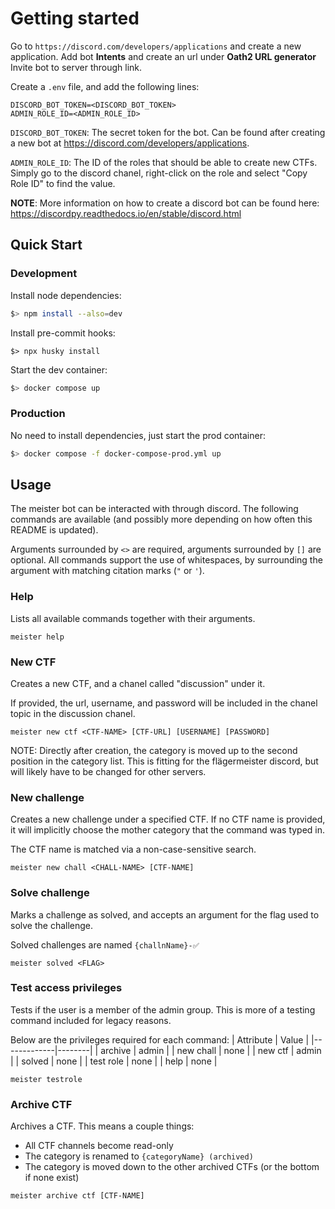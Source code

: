 # Getting started
Go to
```https://discord.com/developers/applications```
and create a new application.
Add bot **Intents** and create an url under **Oath2 URL generator**
Invite bot to server through link.

Create a `.env` file, and add the following lines:
```
DISCORD_BOT_TOKEN=<DISCORD_BOT_TOKEN>
ADMIN_ROLE_ID=<ADMIN_ROLE_ID>
```
`DISCORD_BOT_TOKEN`: The secret token for the bot. Can be found after creating a new bot at https://discord.com/developers/applications.

`ADMIN_ROLE_ID`: The ID of the roles that should be able to create new CTFs. Simply go to the discord chanel, right-click on the role and select "Copy Role ID" to find the value.

**NOTE**: More information on how to create a discord bot can be found here: https://discordpy.readthedocs.io/en/stable/discord.html

## Quick Start

### Development

Install node dependencies:
```bash
$> npm install --also=dev
```

Install pre-commit hooks:
```
$> npx husky install
```

Start the dev container:
```bash
$> docker compose up
```

### Production

No need to install dependencies, just start the prod container:
```bash
$> docker compose -f docker-compose-prod.yml up
```

## Usage

The meister bot can be interacted with through discord.
The following commands are available (and possibly more depending on how often this README is updated).

Arguments surrounded by `<>` are required, arguments surrounded by `[]` are optional. All commands support the use of whitespaces, by surrounding the argument with matching citation marks (`"` or `'`).

### Help

Lists all available commands together with their arguments.

```
meister help
```

### New CTF
Creates a new CTF, and a chanel called "discussion" under it.

If provided, the url, username, and password will be included in the chanel topic in the discussion chanel.
```
meister new ctf <CTF-NAME> [CTF-URL] [USERNAME] [PASSWORD]
```

NOTE: Directly after creation, the category is moved up to the second position in the category list. This is fitting for the flägermeister discord, but will likely have to be changed for other servers.

### New challenge
Creates a new challenge under a specified CTF. If no CTF name is provided, it will implicitly choose the mother category that the command was typed in.

The CTF name is matched via a non-case-sensitive search.
```
meister new chall <CHALL-NAME> [CTF-NAME]
```

### Solve challenge
Marks a challenge as solved, and accepts an argument for the flag used to solve the challenge.

Solved challenges are named `{challnName}-✅`
```
meister solved <FLAG>
```

### Test access privileges
Tests if the user is a member of the admin group. This is more of a testing command included for legacy reasons.

Below are the privileges required for each command:
| Attribute   | Value  |
|-------------|--------|
| archive     | admin  |
| new chall   | none   |
| new ctf     | admin  |
| solved      | none   |
| test role   | none   |
| help        | none   |

```
meister testrole
```

### Archive CTF
Archives a CTF. This means a couple things:
- All CTF channels become read-only
- The category is renamed to `{categoryName} (archived)`
- The category is moved down to the other archived CTFs (or the bottom if none exist)
```
meister archive ctf [CTF-NAME]
```